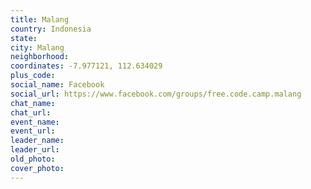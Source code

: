 ```yaml
---
title: Malang
country: Indonesia
state: 
city: Malang
neighborhood: 
coordinates: -7.977121, 112.634029
plus_code:
social_name: Facebook
social_url: https://www.facebook.com/groups/free.code.camp.malang
chat_name:
chat_url:
event_name:
event_url:
leader_name:
leader_url:
old_photo: 
cover_photo:
---
```

